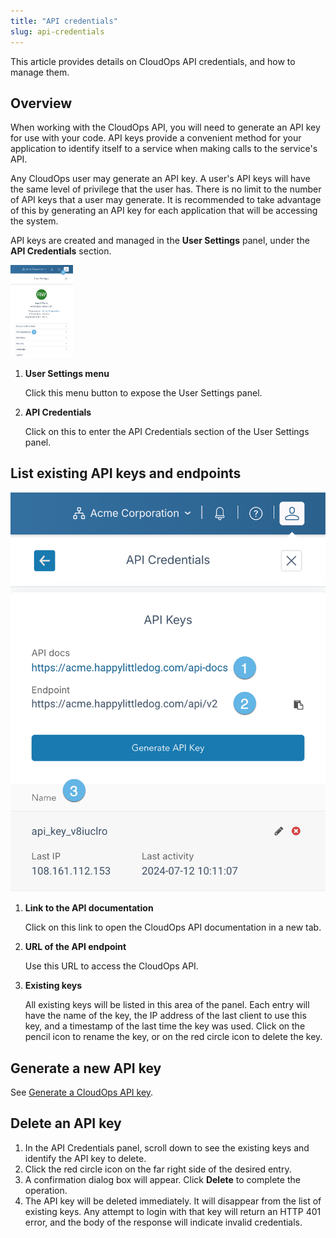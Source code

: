 ```yaml
---
title: "API credentials"
slug: api-credentials
---
```



This article provides details on CloudOps API credentials, and how to manage them.

## Overview

When working with the CloudOps API, you will need to generate an API key for use with your code. API keys provide a convenient method for your application to identify itself to a service when making calls to the service's API.

Any CloudOps user may generate an API key. A user's API keys will have the same level of privilege that the user has. There is no limit to the number of API keys that a user may generate. It is recommended to take advantage of this by generating an API key for each application that will be accessing the system.

API keys are created and managed in the **User Settings** panel, under the **API Credentials** section.


<img src="api-credentials.png" width="100">

1.  **User Settings menu**

    Click this menu button to expose the User Settings panel.

2.  **API Credentials**

    Click on this to enter the API Credentials section of the User Settings panel.


## List existing API keys and endpoints

![Screenshot of the API Credentials section of the User Settings panel](api-credentials-list.png)

1.  **Link to the API documentation**

    Click on this link to open the CloudOps API documentation in a new tab.

2.  **URL of the API endpoint**

    Use this URL to access the CloudOps API.

3.  **Existing keys**

    All existing keys will be listed in this area of the panel. Each entry will have the name of the key, the IP address of the last client to use this key, and a timestamp of the last time the key was used. Click on the pencil icon to rename the key, or on the red circle icon to delete the key.


## Generate a new API key

See [Generate a CloudOps API key](../how-to/how-to-cloudmc-api-key).

## Delete an API key

1.  In the API Credentials panel, scroll down to see the existing keys and identify the API key to delete.
2.  Click the red circle icon on the far right side of the desired entry.
3.  A confirmation dialog box will appear. Click **Delete** to complete the operation.
4.  The API key will be deleted immediately. It will disappear from the list of existing keys. Any attempt to login with that key will return an HTTP 401 error, and the body of the response will indicate invalid credentials.

